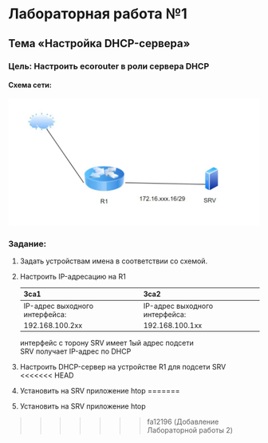 # Лабораторная работа №1
## Тема «Настройка DHCP-сервера»
### Цель: Настроить ecorouter в роли сервера DHCP
#### Схема сети:

![Getting Started](../images/mdk01.02/lab2_schema.jpg)

### Задание:

1. Задать устройствам имена в соответствии со схемой.
2. Настроить IP-адресацию на R1

    |3са1                              | 3са2                               |
    |----------------------------------|------------------------------------|
    |IP-адрес выходного интерфейса:    | IP-адрес выходного интерфейса:     |
    |192.168.100.2xx|192.168.100.1xx |

    интерфейс с торону SRV имеет 1ый адрес подсети                         
    SRV получает IP-адрес по DHCP                                          
3. Настроить DHCP-сервер на устройстве R1 для подсети SRV
<<<<<<< HEAD
4. Установить на SRV приложение htop
=======
4. Установить на SRV приложение htop
>>>>>>> fa12196 (Добавление Лабораторной работы 2)
